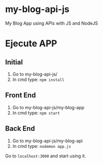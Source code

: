 # my-blog-api-js
My Blog App using APIs with JS and NodeJS

# Ejecute APP
## Initial
 1. Go to my-blog-api-js/
 2. In cmd type:
    `npm install`
    
## Front End
 1. Go to my-blog-api-js/my-blog-app
 2. In cmd type:
    `npm start`
 
## Back End
 1. Go to my-blog-api-js/my-blog-api
 2. In cmd type:
    `nodemon app.js`
    
Go to `localhost:3000` and start using it.
